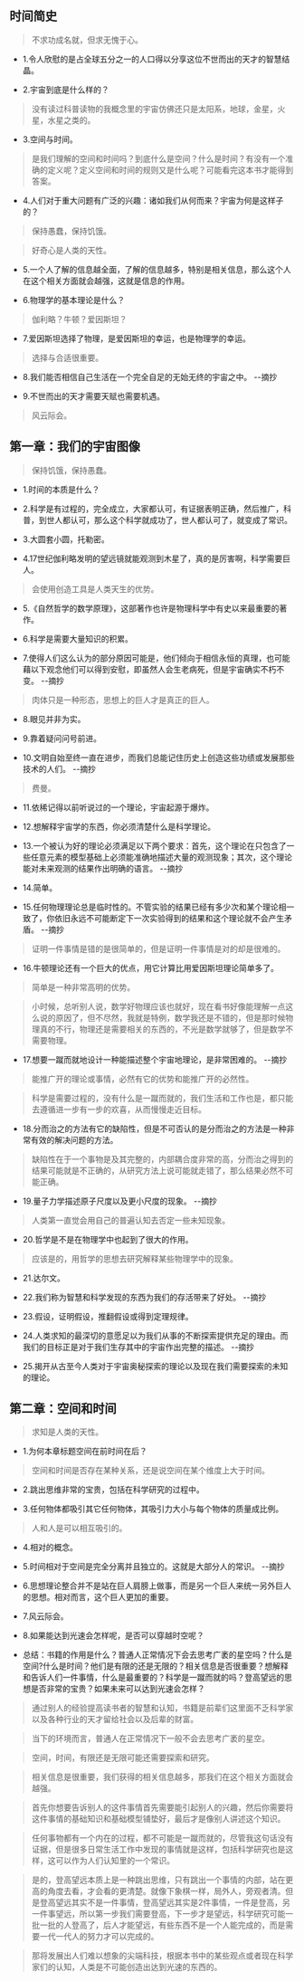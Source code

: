 ## 时间简史

>不求功成名就，但求无愧于心。

- 1.令人欣慰的是占全球五分之一的人口得以分享这位不世而出的天才的智慧结晶。

- 2.宇宙到底是什么样的？

>没有读过科普读物的我概念里的宇宙仿佛还只是太阳系，地球，金星，火星，水星之类的。

- 3.空间与时间。

>是我们理解的空间和时间吗？到底什么是空间？什么是时间？有没有一个准确的定义呢？定义空间和时间的规则又是什么呢？可能看完这本书才能得到答案。

- 4.人们对于重大问题有广泛的兴趣：诸如我们从何而来？宇宙为何是这样子的？

>保持愚蠢，保持饥饿。

>好奇心是人类的天性。

- 5.一个人了解的信息越全面，了解的信息越多，特别是相关信息，那么这个人在这个相关方面就会越强，这就是信息的作用。

- 6.物理学的基本理论是什么？

>伽利略？牛顿？爱因斯坦？

- 7.爱因斯坦选择了物理，是爱因斯坦的幸运，也是物理学的幸运。

>选择与合适很重要。

- 8.我们能否相信自己生活在一个完全自足的无始无终的宇宙之中。 --摘抄

- 9.不世而出的天才需要天赋也需要机遇。

>风云际会。

## 第一章：我们的宇宙图像

>保持饥饿，保持愚蠢。

- 1.时间的本质是什么？

- 2.科学是有过程的，完全成立，大家都认可，有证据表明正确，然后推广，科普，到世人都认可，那么这个科学就成功了，世人都认可了，就变成了常识。

- 3.大圆套小圆，托勒密。

- 4.17世纪伽利略发明的望远镜就能观测到木星了，真的是厉害啊，科学需要巨人。

>会使用创造工具是人类天生的优势。

- 5.《自然哲学的数学原理》，这部著作也许是物理科学中有史以来最重要的著作。

- 6.科学是需要大量知识的积累。

- 7.使得人们这么认为的部分原因可能是，他们倾向于相信永恒的真理，也可能藉以下观念他们可以得到安慰，即虽然人会生老病死，但是宇宙确实不朽不变。 --摘抄

>肉体只是一种形态，思想上的巨人才是真正的巨人。

- 8.眼见并非为实。

- 9.靠着疑问问号前进。

- 10.文明自始至终一直在进步，而我们总能记住历史上创造这些功绩或发展那些技术的人们。 --摘抄

>费曼。

- 11.依稀记得以前听说过的一个理论，宇宙起源于爆炸。

- 12.想解释宇宙学的东西，你必须清楚什么是科学理论。

- 13.一个被认为好的理论必须满足以下两个要求：首先，这个理论在只包含了一些任意元素的模型基础上必须能准确地描述大量的观测现象；其次，这个理论能对未来观测的结果作出明确的语言。 --摘抄

- 14.简单。

- 15.任何物理理论总是临时性的。不管实验的结果已经有多少次和某个理论相一致了，你依旧永远不可能断定下一次实验得到的结果和这个理论就不会产生矛盾。 --摘抄

>证明一件事情是错的是很简单的，但是证明一件事情是对的却是很难的。

- 16.牛顿理论还有一个巨大的优点，用它计算比用爱因斯坦理论简单多了。

>简单是一种非常高明的优势。

>小时候，总听别人说，数学好物理应该也就好，现在看书好像能理解一点这么说的原因了，但不尽然，我就是特例，数学我还是不错的，但是那时候物理真的不行，物理还是需要相关的东西的，不光是数学就够了，但是数学不需要物理。

- 17.想要一蹴而就地设计一种能描述整个宇宙地理论，是非常困难的。 --摘抄

>能推广开的理论或事情，必然有它的优势和能推广开的必然性。

>科学是需要过程的，没有什么是一蹴而就的，我们生活和工作也是，都只能去遵循进一步有一步的欢喜，从而慢慢走近目标。

- 18.分而治之的方法有它的缺陷性，但是不可否认的是分而治之的方法是一种非常有效的解决问题的方法。

>缺陷性在于一个事物是及其完整的，内部耦合度非常的高，分而治之得到的结果可能就是不正确的，从研究方法上说可能就走错了，那么结果必然不可能正确。

- 19.量子力学描述原子尺度以及更小尺度的现象。 --摘抄

>人类第一直觉会用自己的普遍认知去否定一些未知现象。

- 20.哲学是不是在物理学中也起到了很大的作用。

>应该是的，用哲学的思想去研究解释某些物理学中的现象。

- 21.达尔文。

- 22.我们称为智慧和科学发现的东西为我们的存活带来了好处。 --摘抄

- 23.假设，证明假设，推翻假设或得到定理规律。

- 24.人类求知的最深切的意愿足以为我们从事的不断探索提供充足的理由。而我们的目标正是对于我们生存其中的宇宙作出完整的描述。 --摘抄

- 25.揭开从古至今人类对于宇宙奥秘探索的理论以及现在我们需要探索的未知的理论。

## 第二章：空间和时间

>求知是人类的天性。

- 1.为何本章标题空间在前时间在后？

>空间和时间是否存在某种关系，还是说空间在某个维度上大于时间。

- 2.跳出思维非常的宝贵，包括在科学研究的过程中。

- 3.任何物体都吸引其它任何物体，其吸引力大小与每个物体的质量成比例。

>人和人是可以相互吸引的。

- 4.相对的概念。

- 5.时间相对于空间是完全分离并且独立的。这就是大部分人的常识。 --摘抄

- 6.思想理论整合并不是站在巨人肩膀上做事，而是另一个巨人来统一另外巨人的思想。相对而言，这个巨人更加的重要。

- 7.风云际会。

- 8.如果能达到光速会怎样呢，是否可以穿越时空呢？

- 总结：书籍的作用是什么？普通人正常情况下会去思考广袤的星空吗？什么是空间?什么是时间？他们是有限的还是无限的？相关信息是否很重要？想解释和告诉人们一件事情，什么是最重要的？科学是一蹴而就的吗？登高望远的思想是否非常的宝贵？如果未来可以达到光速会怎样？

>通过别人的经验提高读书者的智慧和认知，书籍是前辈们这里面不乏科学家以及各种行业的天才留给社会以及后辈的财富。

>当下的环境而言，普通人在正常情况下一般不会去思考广袤的星空。

>空间，时间，有限还是无限可能还需要探索和研究。

>相关信息是很重要，我们获得的相关信息越多，那我们在这个相关方面就会越强。

>首先你想要告诉别人的这件事情首先需要能引起别人的兴趣，然后你需要将这件事情的基础知识和基础模型铺垫好，最后才是像别人讲述这个知识。

>任何事物都有一个内在的过程，都不可能是一蹴而就的，尽管我这句话没有证据，但是很多日常生活工作中发现的事情就是这样，包括科学研究也是这样，这可以作为人们认知里的一个常识。

>是的，登高望远本质上是一种跳出思维，只有跳出一个事情的内部，站在更高的角度去看，才会看的更清楚。就像下象棋一样，局外人，旁观者清。但是登高望远其实不是一件事情，登高望远其实是2件事情，一件是登高，另一件事望远，所以第一步我们需要登高，下一步才是望远，科学研究可能一批一批的人登高了，后人才能望远，有些东西不是一个人能完成的，而是需要一代一代人的努力才可以完成的。

>那将发展出人们难以想象的尖端科技，根据本书中的某些观点或者现在科学家们的认知，人类是不可能创造出达到光速的东西的。
